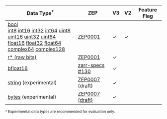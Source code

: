 | Data Type<sup>†</sup> | ZEP | V3 | V2 | Feature Flag |
| --------- | --- | ----- | -- | ------------ |
| [bool]<br>[int8] [int16] [int32] [int64] [uint8] [uint16] [uint32] [uint64]<br>[float16] [float32] [float64]<br>[complex64] [complex128] | [ZEP0001] | &check; | &check; | |
[r* (raw bits)] | [ZEP0001] | &check; | | |
| [bfloat16] | [zarr-specs #130] | &check; | | |
| [string] (experimental) | [ZEP0007 (draft)] | &check; | | |
| [bytes] (experimental) | [ZEP0007 (draft)] | &check; | | |

<sup>† Experimental data types are recommended for evaluation only.</sup>

[bool]: crate::data_type::DataType::Bool
[int8]: crate::data_type::DataType::Int8
[int16]: crate::data_type::DataType::Int16
[int32]: crate::data_type::DataType::Int32
[int64]: crate::data_type::DataType::Int64
[uint8]: crate::data_type::DataType::UInt8
[uint16]: crate::data_type::DataType::UInt16
[uint32]: crate::data_type::DataType::UInt32
[uint64]: crate::data_type::DataType::UInt64
[float16]: crate::data_type::DataType::Float16
[float32]: crate::data_type::DataType::Float32
[float64]: crate::data_type::DataType::Float64
[complex64]: crate::data_type::DataType::Complex64
[complex128]: crate::data_type::DataType::Complex128
[bfloat16]: crate::data_type::DataType::BFloat16
[r* (raw bits)]: crate::data_type::DataType::RawBits
[string]: crate::data_type::DataType::String
[bytes]: crate::data_type::DataType::Bytes

[ZEP0001]: https://zarr.dev/zeps/accepted/ZEP0001.html
[zarr-specs #130]: https://github.com/zarr-developers/zarr-specs/issues/130
[ZEP0007 (draft)]: https://github.com/zarr-developers/zeps/pull/47
